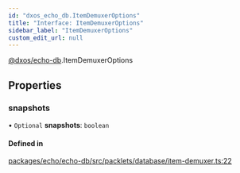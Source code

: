 ```yaml
---
id: "dxos_echo_db.ItemDemuxerOptions"
title: "Interface: ItemDemuxerOptions"
sidebar_label: "ItemDemuxerOptions"
custom_edit_url: null
---
```


[@dxos/echo-db](../modules/dxos_echo_db.md).ItemDemuxerOptions

## Properties

### snapshots

• `Optional` **snapshots**: `boolean`

#### Defined in

[packages/echo/echo-db/src/packlets/database/item-demuxer.ts:22](https://github.com/dxos/protocols/blob/c793f0fed/packages/echo/echo-db/src/packlets/database/item-demuxer.ts#L22)
